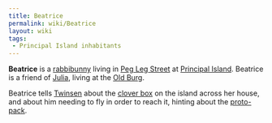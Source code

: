 ```yaml
---
title: Beatrice
permalink: wiki/Beatrice
layout: wiki
tags:
 - Principal Island inhabitants
---
```


**Beatrice** is a [rabbibunny](rabbibunny "wikilink") living in [Peg Leg
Street](Peg_Leg_Street "wikilink") at [Principal
Island](Principal_Island "wikilink"). Beatrice is a friend of
[Julia](Julia "wikilink"), living at the [Old
Burg](Old_Burg "wikilink").

Beatrice tells [Twinsen](Twinsen "wikilink") about the [clover
box](clover_box "wikilink") on the island across her house, and about
him needing to fly in order to reach it, hinting about the
[proto-pack](proto-pack "wikilink").
